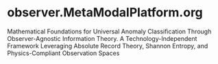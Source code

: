 # observer.MetaModalPlatform.org
Mathematical Foundations for Universal Anomaly Classification Through Observer-Agnostic Information Theory. A Technology-Independent Framework Leveraging Absolute Record Theory, Shannon Entropy, and Physics-Compliant Observation Spaces
